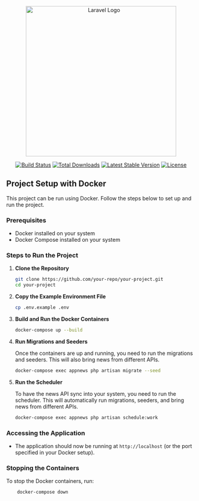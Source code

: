 <p align="center"><a href="https://laravel.com" target="_blank"><img src="https://raw.githubusercontent.com/laravel/art/master/logo-lockup/5%20SVG/2%20CMYK/1%20Full%20Color/laravel-logolockup-cmyk-red.svg" width="400" alt="Laravel Logo"></a></p>

<p align="center">
<a href="https://github.com/laravel/framework/actions"><img src="https://github.com/laravel/framework/workflows/tests/badge.svg" alt="Build Status"></a>
<a href="https://packagist.org/packages/laravel/framework"><img src="https://img.shields.io/packagist/dt/laravel/framework" alt="Total Downloads"></a>
<a href="https://packagist.org/packages/laravel/framework"><img src="https://img.shields.io/packagist/v/laravel/framework" alt="Latest Stable Version"></a>
<a href="https://packagist.org/packages/laravel/framework"><img src="https://img.shields.io/packagist/l/laravel/framework" alt="License"></a>
</p>

## Project Setup with Docker

This project can be run using Docker. Follow the steps below to set up and run the project.

### Prerequisites

- Docker installed on your system
- Docker Compose installed on your system

### Steps to Run the Project

1. **Clone the Repository**

    ```sh
    git clone https://github.com/your-repo/your-project.git
    cd your-project
    ```

2. **Copy the Example Environment File**

    ```sh
    cp .env.example .env
    ```

3. **Build and Run the Docker Containers**

    ```sh
    docker-compose up --build
    ```

4. **Run Migrations and Seeders**

    Once the containers are up and running, you need to run the migrations and seeders. This will also bring news from different APIs.

    ```sh
    docker-compose exec appnews php artisan migrate --seed
    ```

5. **Run the Scheduler**

    To have the news API sync into your system, you need to run the scheduler. This will automatically run migrations, seeders, and bring news from different APIs.

    ```sh
    docker-compose exec appnews php artisan schedule:work
    ```

### Accessing the Application

- The application should now be running at `http://localhost` (or the port specified in your Docker setup).

### Stopping the Containers

To stop the Docker containers, run:

```sh
    docker-compose down